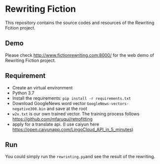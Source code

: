 # Rewriting Fiction
This repository contains the source codes and resources of the Rewriting Fcition project.

## Demo
Please check http://www.fictionrewriting.com:8000/ for the web demo of Rewriting Fiction project. 

## Requirement
- Create an virtual environment
- Python 3.7
- Install the requirements: `pip install -r requirements.txt`
- Download GoogleNews word vector `GoogleNews-vectors-negative300.bin` and save at the root
- `w2v.txt` is our own trained vector. The training process follows https://github.com/mfaruqui/retrofitting 
- apply for a translate api. (I use caiyun here https://open.caiyunapp.com/LingoCloud_API_in_5_minutes)

## Run
You could simply run the `rewrinting.py`and see the result of the rewriting.